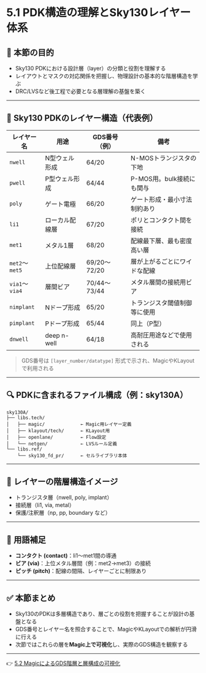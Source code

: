 # 5.1 PDK構造の理解とSky130レイヤー体系

## 🎯 本節の目的

- Sky130 PDKにおける設計層（layer）の分類と役割を理解する  
- レイアウトとマスクの対応関係を把握し、物理設計の基本的な階層構造を学ぶ  
- DRC/LVSなど後工程で必要となる層理解の基盤を築く

---

## 🧱 Sky130 PDKのレイヤー構造（代表例）

| レイヤー名 | 用途 | GDS番号（例） | 備考 |
|------------|------|----------------|------|
| `nwell`    | N型ウェル形成     | 64/20     | N-MOSトランジスタの下地 |
| `pwell`    | P型ウェル形成     | 64/44     | P-MOS用。bulk接続にも関与 |
| `poly`     | ゲート電極        | 66/20     | ゲート形成・最小寸法制約あり |
| `li1`      | ローカル配線層    | 67/20     | ポリとコンタクト間を接続 |
| `met1`     | メタル1層         | 68/20     | 配線最下層、最も密度高い層 |
| `met2`〜`met5` | 上位配線層   | 69/20〜72/20 | 層が上がるごとにワイドな配線 |
| `via1`〜`via4` | 層間ビア      | 70/44〜73/44 | メタル層間の接続用ビア |
| `nimplant` | Nドープ形成      | 65/20     | トランジスタ閾値制御等に使用 |
| `pimplant` | Pドープ形成      | 65/44     | 同上（P型） |
| `dnwell`   | deep n-well     | 64/18     | 高耐圧用途などで使用される |

> GDS番号は `[layer_number/datatype]` 形式で示され、MagicやKLayoutで利用される

---

## 🔍 PDKに含まれるファイル構成（例：sky130A）

```
sky130A/
├── libs.tech/
│   ├── magic/             ← Magic用レイヤー定義
│   ├── klayout/tech/      ← KLayout用
│   ├── openlane/          ← Flow設定
│   └── netgen/            ← LVSルール定義
└── libs.ref/
    └── sky130_fd_pr/      ← セルライブラリ本体
```

---

## 🧩 レイヤーの階層構造イメージ

- トランジスタ層（nwell, poly, implant）
- 接続層（li1, via, metal）
- 保護/注釈層（np, pp, boundary など）

---

## 📎 用語補足

- **コンタクト (contact)**：li1〜met1間の導通
- **ビア (via)**：上位メタル層間（例：met2→met3）の接続
- **ピッチ (pitch)**：配線の間隔、レイヤーごとに制限あり

---

## ✅ 本節まとめ

- Sky130のPDKは多層構造であり、層ごとの役割を把握することが設計の基盤となる  
- GDS番号とレイヤー名を照合することで、MagicやKLayoutでの解析が円滑に行える  
- 次節ではこれらの層を**Magic上で可視化**し、実際のGDS構造を観察する

---

👉 [5.2 MagicによるGDS階層と層構成の可視化](5_2_magic_gds.md)
